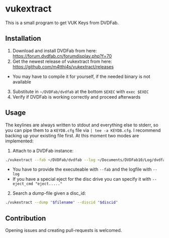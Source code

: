 # vukextract
This is a small program to get VUK Keys from DVDFab.

## Installation
1. Download and install DVDFab from here: https://forum.dvdfab.cn/forumdisplay.php?f=70
2. Get the newest release of vukextract from here: https://github.com/m4tthi4s/vukextract/releases
  * You may have to compile it for yourself, if the needed binary is not available
3. Substitute in `~/DVDFab/dvdfab` at the bottom `$EXEC` with `exec $EXEC`
4. Verify if DVDFab is working correctly and proceed afterwards

## Usage
The keylines are always written to stdout and everything else to stderr, so you can pipe them to a `KEYDB.cfg` file via `| tee -a KEYDB.cfg`. I recommend backing up your existing file first.
At this moment two modes are implemented:
1. Attach to a DVDFab instance:
```bash
./vukextract --fab ~/DVDFab/dvdfab --log ~/Documents/DVDFab10/Log/dvdfab_internal.log | tee -a KEYDB.cfg
```
  * You have to provide the executeable with `--fab` and the logfile with `--log`
  * If you have a special eject for the disc drive you can specify it with `--eject_cmd "eject....."`
  
2. Search a dump-file given a disc_id:
```bash
./vukextract --dump "$filename" --discid "$discid"
```

## Contribution
Opening issues and creating pull-requests is welcomed.
